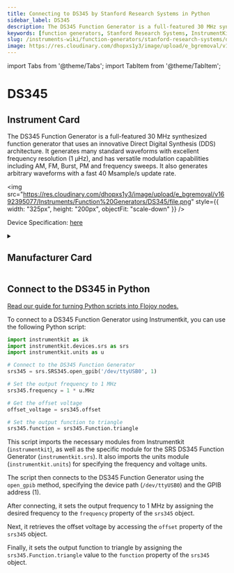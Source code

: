 ```yaml
---
title: Connecting to DS345 by Stanford Research Systems in Python
sidebar_label: DS345
description: The DS345 Function Generator is a full-featured 30 MHz synthesized function generator that uses an innovative Direct Digital Synthesis (DDS) architecture. It generates many standard waveforms with excellent frequency resolution (1 µHz), and has versatile modulation capabilities including AM, FM, Burst, PM and frequency sweeps. It also generates arbitrary waveforms with a fast 40 Msample/s update rate.
keywords: [function generators, Stanford Research Systems, InstrumentKit]
slug: /instruments-wiki/function-generators/stanford-research-systems/ds345
image: https://res.cloudinary.com/dhopxs1y3/image/upload/e_bgremoval/v1692395077/Instruments/Function%20Generators/DS345/file.png
---
```


import Tabs from '@theme/Tabs';
import TabItem from '@theme/TabItem';

# DS345

## Instrument Card

<div className="flex">

<div>

The DS345 Function Generator is a full-featured 30 MHz synthesized function generator that uses an innovative Direct Digital Synthesis (DDS) architecture. It generates many standard waveforms with excellent frequency resolution (1 µHz), and has versatile modulation capabilities including AM, FM, Burst, PM and frequency sweeps. It also generates arbitrary waveforms with a fast 40 Msample/s update rate.

</div>

<img src="https://res.cloudinary.com/dhopxs1y3/image/upload/e_bgremoval/v1692395077/Instruments/Function%20Generators/DS345/file.png" style={{ width: "325px", height: "200px", objectFit: "scale-down" }} />

</div>

<div className="flex text-center">

<p>Device Specification: <a target="\_blank" href="https://www.thinksrs.com/downloads/pdfs/catalog/DS345c.pdf">here</a></p>

</div>

<details style={{ marginTop: "15px"}}>
<summary><h2>Manufacturer Card</h2></summary>

<img src="https://res.cloudinary.com/dhopxs1y3/image/upload/v1692806206/Instruments/Vendor%20Logos/Stanford_Research.png" style={{ width: "100%", height: "170px",objectFit: "scale-down" }} />

Stanford Research Systems is a maker of general test and measurement instruments. The company was founded in 1980, is privately held, and is not affiliated with Stanford University. Stanford Research Systems manufactures all of their products at their Sunnyvale, California facility.

<ul>
  <li>Headquarters: Sunnyvale, California</li>
  <li>Yearly Revenue (millions, USD): 24.9</li>
  <li>Vendor Website: <a href="https://www.thinksrs.com/index.html">here</a></li>
</ul>
</details>

## Connect to the DS345 in Python

[Read our guide for turning Python scripts into Flojoy nodes.](https://docs.flojoy.ai/custom-nodes/creating-custom-node/)
<Tabs>
<TabItem value="InstrumentKit" label="InstrumentKit">

To connect to a DS345 Function Generator using Instrumentkit, you can use the following Python script:

```python
import instrumentkit as ik
import instrumentkit.devices.srs as srs
import instrumentkit.units as u

# Connect to the DS345 Function Generator
srs345 = srs.SRS345.open_gpib('/dev/ttyUSB0', 1)

# Set the output frequency to 1 MHz
srs345.frequency = 1 * u.MHz

# Get the offset voltage
offset_voltage = srs345.offset

# Set the output function to triangle
srs345.function = srs345.Function.triangle
```

This script imports the necessary modules from Instrumentkit (`instrumentkit`), as well as the specific module for the SRS DS345 Function Generator (`instrumentkit.srs`). It also imports the units module (`instrumentkit.units`) for specifying the frequency and voltage units.

The script then connects to the DS345 Function Generator using the `open_gpib` method, specifying the device path (`/dev/ttyUSB0`) and the GPIB address (1).

After connecting, it sets the output frequency to 1 MHz by assigning the desired frequency to the `frequency` property of the `srs345` object.

Next, it retrieves the offset voltage by accessing the `offset` property of the `srs345` object.

Finally, it sets the output function to triangle by assigning the `srs345.Function.triangle` value to the `function` property of the `srs345` object.

</TabItem>
</Tabs>